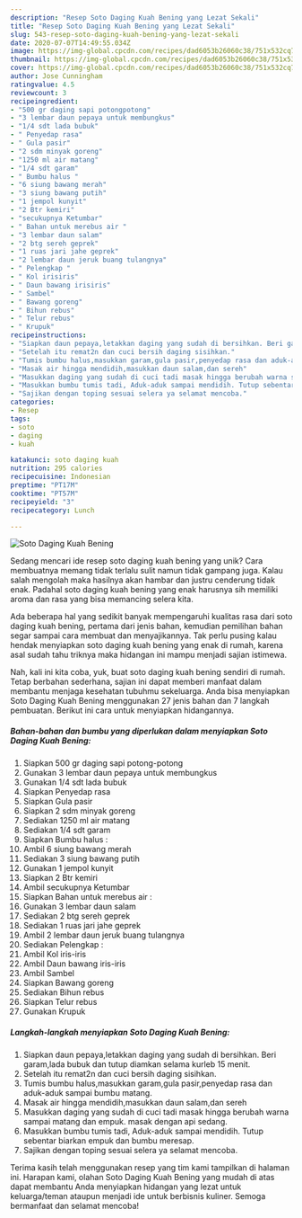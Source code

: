 ```yaml
---
description: "Resep Soto Daging Kuah Bening yang Lezat Sekali"
title: "Resep Soto Daging Kuah Bening yang Lezat Sekali"
slug: 543-resep-soto-daging-kuah-bening-yang-lezat-sekali
date: 2020-07-07T14:49:55.034Z
image: https://img-global.cpcdn.com/recipes/dad6053b26060c38/751x532cq70/soto-daging-kuah-bening-foto-resep-utama.jpg
thumbnail: https://img-global.cpcdn.com/recipes/dad6053b26060c38/751x532cq70/soto-daging-kuah-bening-foto-resep-utama.jpg
cover: https://img-global.cpcdn.com/recipes/dad6053b26060c38/751x532cq70/soto-daging-kuah-bening-foto-resep-utama.jpg
author: Jose Cunningham
ratingvalue: 4.5
reviewcount: 3
recipeingredient:
- "500 gr daging sapi potongpotong"
- "3 lembar daun pepaya untuk membungkus"
- "1/4 sdt lada bubuk"
- " Penyedap rasa"
- " Gula pasir"
- "2 sdm minyak goreng"
- "1250 ml air matang"
- "1/4 sdt garam"
- " Bumbu halus "
- "6 siung bawang merah"
- "3 siung bawang putih"
- "1 jempol kunyit"
- "2 Btr kemiri"
- "secukupnya Ketumbar"
- " Bahan untuk merebus air "
- "3 lembar daun salam"
- "2 btg sereh geprek"
- "1 ruas jari jahe geprek"
- "2 lembar daun jeruk buang tulangnya"
- " Pelengkap "
- " Kol irisiris"
- " Daun bawang irisiris"
- " Sambel"
- " Bawang goreng"
- " Bihun rebus"
- " Telur rebus"
- " Krupuk"
recipeinstructions:
- "Siapkan daun pepaya,letakkan daging yang sudah di bersihkan. Beri garam,lada bubuk dan tutup diamkan selama kurleb 15 menit."
- "Setelah itu remat2n dan cuci bersih daging sisihkan."
- "Tumis bumbu halus,masukkan garam,gula pasir,penyedap rasa dan aduk-aduk sampai bumbu matang."
- "Masak air hingga mendidih,masukkan daun salam,dan sereh"
- "Masukkan daging yang sudah di cuci tadi masak hingga berubah warna sampai matang dan empuk. masak dengan api sedang."
- "Masukkan bumbu tumis tadi, Aduk-aduk sampai mendidih. Tutup sebentar biarkan empuk dan bumbu meresap."
- "Sajikan dengan toping sesuai selera ya selamat mencoba."
categories:
- Resep
tags:
- soto
- daging
- kuah

katakunci: soto daging kuah 
nutrition: 295 calories
recipecuisine: Indonesian
preptime: "PT17M"
cooktime: "PT57M"
recipeyield: "3"
recipecategory: Lunch

---
```



![Soto Daging Kuah Bening](https://img-global.cpcdn.com/recipes/dad6053b26060c38/751x532cq70/soto-daging-kuah-bening-foto-resep-utama.jpg)

Sedang mencari ide resep soto daging kuah bening yang unik? Cara membuatnya memang tidak terlalu sulit namun tidak gampang juga. Kalau salah mengolah maka hasilnya akan hambar dan justru cenderung tidak enak. Padahal soto daging kuah bening yang enak harusnya sih memiliki aroma dan rasa yang bisa memancing selera kita.



Ada beberapa hal yang sedikit banyak mempengaruhi kualitas rasa dari soto daging kuah bening, pertama dari jenis bahan, kemudian pemilihan bahan segar sampai cara membuat dan menyajikannya. Tak perlu pusing kalau hendak menyiapkan soto daging kuah bening yang enak di rumah, karena asal sudah tahu triknya maka hidangan ini mampu menjadi sajian istimewa.


Nah, kali ini kita coba, yuk, buat soto daging kuah bening sendiri di rumah. Tetap berbahan sederhana, sajian ini dapat memberi manfaat dalam membantu menjaga kesehatan tubuhmu sekeluarga. Anda bisa menyiapkan Soto Daging Kuah Bening menggunakan 27 jenis bahan dan 7 langkah pembuatan. Berikut ini cara untuk menyiapkan hidangannya.

<!--inarticleads1-->

##### Bahan-bahan dan bumbu yang diperlukan dalam menyiapkan Soto Daging Kuah Bening:

1. Siapkan 500 gr daging sapi potong-potong
1. Gunakan 3 lembar daun pepaya untuk membungkus
1. Gunakan 1/4 sdt lada bubuk
1. Siapkan  Penyedap rasa
1. Siapkan  Gula pasir
1. Siapkan 2 sdm minyak goreng
1. Sediakan 1250 ml air matang
1. Sediakan 1/4 sdt garam
1. Siapkan  Bumbu halus :
1. Ambil 6 siung bawang merah
1. Sediakan 3 siung bawang putih
1. Gunakan 1 jempol kunyit
1. Siapkan 2 Btr kemiri
1. Ambil secukupnya Ketumbar
1. Siapkan  Bahan untuk merebus air :
1. Gunakan 3 lembar daun salam
1. Sediakan 2 btg sereh geprek
1. Sediakan 1 ruas jari jahe geprek
1. Ambil 2 lembar daun jeruk buang tulangnya
1. Sediakan  Pelengkap :
1. Ambil  Kol iris-iris
1. Ambil  Daun bawang iris-iris
1. Ambil  Sambel
1. Siapkan  Bawang goreng
1. Sediakan  Bihun rebus
1. Siapkan  Telur rebus
1. Gunakan  Krupuk




<!--inarticleads2-->

##### Langkah-langkah menyiapkan Soto Daging Kuah Bening:

1. Siapkan daun pepaya,letakkan daging yang sudah di bersihkan. Beri garam,lada bubuk dan tutup diamkan selama kurleb 15 menit.
1. Setelah itu remat2n dan cuci bersih daging sisihkan.
1. Tumis bumbu halus,masukkan garam,gula pasir,penyedap rasa dan aduk-aduk sampai bumbu matang.
1. Masak air hingga mendidih,masukkan daun salam,dan sereh
1. Masukkan daging yang sudah di cuci tadi masak hingga berubah warna sampai matang dan empuk. masak dengan api sedang.
1. Masukkan bumbu tumis tadi, Aduk-aduk sampai mendidih. Tutup sebentar biarkan empuk dan bumbu meresap.
1. Sajikan dengan toping sesuai selera ya selamat mencoba.




Terima kasih telah menggunakan resep yang tim kami tampilkan di halaman ini. Harapan kami, olahan Soto Daging Kuah Bening yang mudah di atas dapat membantu Anda menyiapkan hidangan yang lezat untuk keluarga/teman ataupun menjadi ide untuk berbisnis kuliner. Semoga bermanfaat dan selamat mencoba!
